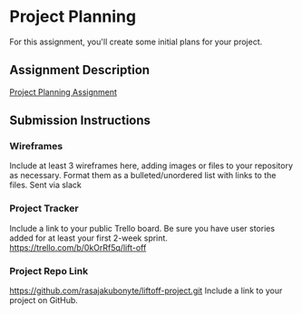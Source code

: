 # Project Planning
For this assignment, you'll create some initial plans for your project.

## Assignment Description
[Project Planning Assignment](https://education.launchcode.org/liftoff/modules/assignments/project-planning)

## Submission Instructions

### Wireframes

Include at least 3 wireframes here, adding images or files to your repository as necessary. Format them as a bulleted/unordered list with links to the files.
Sent via slack
### Project Tracker

Include a link to your public Trello board. Be sure you have user stories added for at least your first 2-week sprint.
https://trello.com/b/0kOrRf5q/lift-off
### Project Repo Link
https://github.com/rasajakubonyte/liftoff-project.git
Include a link to your project on GitHub.
